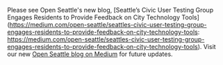Please see Open Seattle's new blog, [Seattle’s Civic User Testing Group Engages Residents to Provide Feedback on City Technology Tools](https://medium.com/open-seattle/seattles-civic-user-testing-group-engages-residents-to-provide-feedback-on-city-technology-tools: https://medium.com/open-seattle/seattles-civic-user-testing-group-engages-residents-to-provide-feedback-on-city-technology-tools).
Visit our new [Open Seattle blog on Medium](https://medium.com/open-seattle) for future updates.
